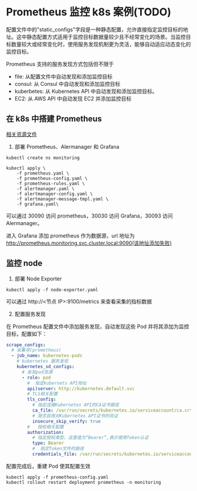 # Prometheus 监控 k8s 案例(TODO)

配置文件中的"static_configs"字段是一种静态配置，允许直接指定监控目标的地址。这中静态配置方式适用于监控目标数据量较少且不经常变化的场景。当监控目标数量较大或经常变化时，使用服务发现机制更为灵活，能够自动适应动态变化的监控目标。

Prometheus 支持的服务发现方式包括但不限于

- file: 从配置文件中自动发现和添加监控目标
- consul: 从 Consul 中自动发现和添加监控目标
- kuberbetes: 从 Kubernetes API 中自动发现和添加监控目标。
- EC2: 从 AWS API 中自动发现 EC2 并添加监控目标

## 在 k8s 中搭建 Prometheus

[相关资源文件](./demo/Prometheus-source/)

1. 部署 Prometheus、Alermanager 和 Grafana

```linux
kubectl create ns monitoring

kubectl apply \
    -f prometheus.yaml \
    -f prometheus-config.yaml \
    -f prometheus-rules.yaml \
    -f alertmanager.yaml \
    -f alertmanager-config.yaml \
    -f alertmanager-message-tmpl.yaml \
    -f grafana.yaml\

```

可以通过 30090 访问 prometheus，30030 访问 Grafana，30093 访问 Alermanager。

进入 Grafana 添加 prometheus 作为数据源，url 地址为 http://prometheus.monitoring.svc.cluster.local:9090(该地址添加失败)

## 监控 node

1. 部署 Node Exporter

```linux
kubectl apply -f node-exporter.yaml
```

可以通过 http://<节点 IP>:9100/metrics 来查看采集的指标数据

2. 配置服务发现

在 Prometheus 配置文件中添加服务发现，自动发现这些 Pod 并将其添加为监控目标，配置如下：

```yaml
scrape_configs:
  # 采集项(prometheus)
  - job_name: kubernetes-pods
    # kubernetes 服务发现
    kubernetes_sd_configs:
      # 发现pod资源
      - role: pod
        #  指定kubernets API地址
        api)server: http://kubernetes.default.svc
        # TLS相关配置
        tls_config:
          # 指定连接Kubernetes API的CA证书路径
          ca_file: /var/run/secrets/kubernetes.io/serviceaccount/ca.crt
          # 是否启用对Kubernetes API证书的验证
          insecure_skip_verify: true
        #   授权相关配置
        authorization:
          # 指定授权类型，这里值为“Bearer”,表示使用Token认证
          type: Bearer
          #  指定Token文件的路径
          credentials_file: /var/run/secrets/kubernetes.io/serviceaccount/token
```

配置完成后，重建 Pod 使其配置生效

```linux
kubectl apply -f prometheus-config.yaml
kubectl rollout restart deployment prometheus -n monitoring
```
